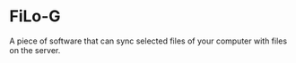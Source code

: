 # FiLo-G
A piece of software that can sync selected files of your computer with files on the server.
